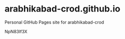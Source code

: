 # arabhikabad-crod.github.io
Personal GitHub Pages site for arabhikabad-crod



























NpN83If3X
